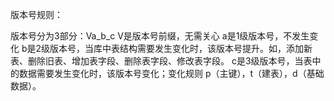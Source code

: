 版本号规则：

版本号分为3部分：Va_b_c
V是版本号前缀，无需关心
a是1级版本号，不发生变化
b是2级版本号，当库中表结构需要发生变化时，该版本号提升。如，添加新表、删除旧表、增加表字段、删除表字段、修改表字段。
c是3级版本号，当表中的数据需要发生变化时，该版本号变化；变化规则 p（主键），t（建表），d（基础数据）。

